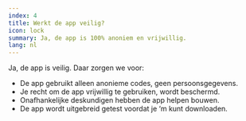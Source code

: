```yaml
---
index: 4
title: Werkt de app veilig?
icon: lock
summary: Ja, de app is 100% anoniem en vrijwillig. 
lang: nl
---
```


Ja, de app is veilig. Daar zorgen we voor:

- De app gebruikt alleen anonieme codes, geen persoonsgegevens. 
- Je recht om de app vrijwillig te gebruiken, wordt beschermd. 
- Onafhankelijke deskundigen hebben de app helpen bouwen. 
- De app wordt uitgebreid getest voordat je ‘m kunt downloaden.

